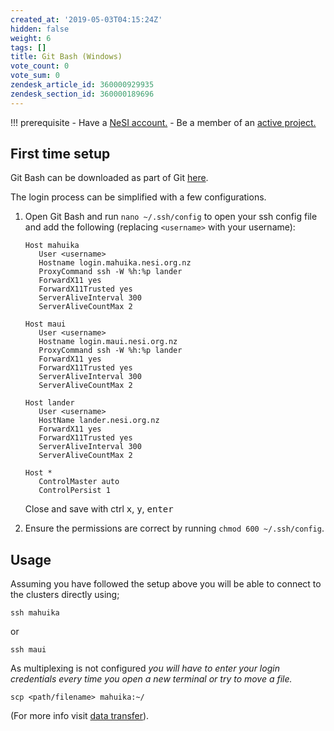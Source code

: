 ```yaml
---
created_at: '2019-05-03T04:15:24Z'
hidden: false
weight: 6
tags: []
title: Git Bash (Windows)
vote_count: 0
vote_sum: 0
zendesk_article_id: 360000929935
zendesk_section_id: 360000189696
---
```



!!! prerequisite
     -   Have a [NeSI account.](https://support.nesi.org.nz/hc/en-gb/articles/360000159715-Creating-a-NeSI-Account)
     -   Be a member of an [active
         project.](https://support.nesi.org.nz/hc/en-gb/articles/360000693896-Applying-to-join-a-NeSI-project)

## First time setup

Git Bash can be downloaded as part of Git
[here](https://git-scm.com/download/win).

The login process can be simplified with a few configurations.

1. Open Git Bash and run `nano ~/.ssh/config` to open your ssh config
    file and add the following (replacing `<username>` with your
    username):

    ```ssh
    Host mahuika
       User <username>
       Hostname login.mahuika.nesi.org.nz
       ProxyCommand ssh -W %h:%p lander
       ForwardX11 yes
       ForwardX11Trusted yes
       ServerAliveInterval 300
       ServerAliveCountMax 2

    Host maui
       User <username>
       Hostname login.maui.nesi.org.nz
       ProxyCommand ssh -W %h:%p lander
       ForwardX11 yes
       ForwardX11Trusted yes
       ServerAliveInterval 300
       ServerAliveCountMax 2

    Host lander
       User <username>
       HostName lander.nesi.org.nz
       ForwardX11 yes
       ForwardX11Trusted yes
       ServerAliveInterval 300
       ServerAliveCountMax 2

    Host *
       ControlMaster auto
       ControlPersist 1
    ```

    Close and save with ctrl <kbd>x</kbd>, <kbd>y</kbd>, <kbd>enter</kbd>

2. Ensure the permissions are correct by
    running `chmod 600 ~/.ssh/config`.

## Usage

Assuming you have followed the setup above you will be able to connect
to the clusters directly using;

``` sl
ssh mahuika
```

or

``` sl
ssh maui
```

As multiplexing is not configured *you will have to enter your login
credentials every time you open a new terminal or try to move a file.*

``` sl
scp <path/filename> mahuika:~/
```

(For more info visit [data transfer](https://support.nesi.org.nz/hc/en-gb/articles/360000578455-File-Transfer-with-SCP)).
